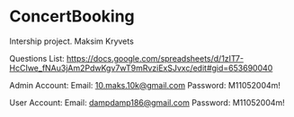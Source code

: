 # ConcertBooking
Intership project. Maksim Kryvets

Questions List: https://docs.google.com/spreadsheets/d/1zIT7-HcCIwe_fNAu3jAm2PdwKgv7wT9mRvziExSJvxc/edit#gid=653690040

Admin Account:
   Email: 10.maks.10k@gmail.com
   Password: M11052004m!

User Account: 
   Email: dampdamp186@gmail.com
   Password: M11052004m!
